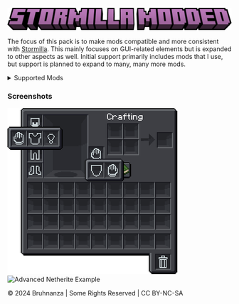 ![Stormilla Modded](https://github.com/Bruhnanza/stormodda/blob/main/Images/Title.png?raw=true)

The focus of this pack is to make mods compatible and more consistent with [Stormilla](https://modrinth.com/resourcepack/stormilla). This mainly focuses on GUI-related elements but is expanded to other aspects as well. Initial support primarily includes mods that I use, but support is planned to expand to many, many more mods.

<details>
<summary>Supported Mods</summary>

| 🟩: Supported | 🟨: In Progress | 🟦: Planned | 🟥: Not Supported |
|:-------------:|:---------------:|:-----------:|:-----------------:|

| Mods                   | Support | Version                 |
|------------------------|---------|-------------------------|
| [Advanced Netherite](https://modrinth.com/mod/advanced-netherite)     | 🟨      | Began support ```1.0``` |
| [Artifacts](https://modrinth.com/mod/artifacts)              | 🟩      | Added in ```1.0```               |
| [Axiom](https://modrinth.com/mod/axiom)                  | 🟦      |                         |
| [Better Archeology](https://modrinth.com/mod/better-archeology)      | 🟩      | Added in ```1.0```               |
| [Biomes O' Plenty](https://modrinth.com/mod/biomes-o-plenty)       | 🟦      |                         |
| [Chest Tracker](https://modrinth.com/mod/chest-tracker)          | 🟦      |                         |
| [Curios](https://modrinth.com/mod/curios)                 | 🟦      |                         |
| [Eating Animation](https://modrinth.com/mod/eating-animation)       | 🟦      |                         |
| [EMI](https://modrinth.com/mod/emi)                    | 🟩      | Added in ```1.0```               |
| [Inventory Management](https://modrinth.com/mod/inventory-management)   | 🟦      |                         |
| [ItemSwapper](https://modrinth.com/plugin/itemswapper)           | 🟦      |                         |
| [JEI](https://modrinth.com/mod/jei)                    | 🟦      |                         |
| Litematica             | 🟦      |                         |
| [No Chat Reports](https://modrinth.com/mod/no-chat-reports)        | 🟦      |                         |
| [Origins](https://modrinth.com/mod/origins)                | 🟦      |                         |
| [Paginated Advancements](https://modrinth.com/mod/paginatedadvancements) | 🟦      |                         |
| [Regions Unexplored](https://modrinth.com/mod/regions-unexplored)     | 🟨      | Began support ```1.0``` |
| [REI](https://modrinth.com/mod/rei)                    | 🟦      |                         |
| [Simple Voice Chat](https://modrinth.com/plugin/simple-voice-chat)      | 🟦      |                         |
| [TrashSlot](https://modrinth.com/mod/trashslot)              | 🟩      | Added in ```1.0```               |
| [Trinkets](https://modrinth.com/mod/trinkets)               | 🟩      | Added in ```1.0```               |
| [Utility Belt](https://modrinth.com/mod/utility-belt)           | 🟨      | Began support ```1.0``` |
| [Xaero's Minimap](https://modrinth.com/mod/xaeros-minimap)        | 🟦      |                         |

Minor Mentions: [Cloth Config](https://modrinth.com/mod/cloth-config), [ETF](https://modrinth.com/mod/entitytexturefeatures), [Iris](https://modrinth.com/mod/iris), [Language Reload](https://modrinth.com/mod/language-reload)
</details>

### Screenshots
![Trinkets GUI Example](https://github.com/Bruhnanza/stormodda/blob/main/Images/Example%201%20Small.png?raw=true)&nbsp;&nbsp;&nbsp;&nbsp;&nbsp;&nbsp;&nbsp;&nbsp;&nbsp;![Advanced Netherite Example](https://cdn.modrinth.com/data/cached_images/53716cd93c23324c591bf396119cb88579779f98.png)


© 2024 Bruhnanza | Some Rights Reserved | CC BY-NC-SA
